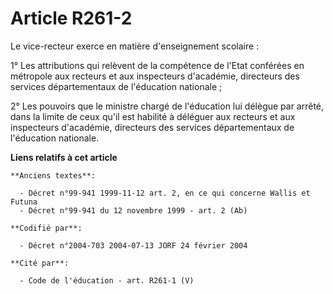 # Article R261-2

Le vice-recteur exerce en matière d'enseignement scolaire :

1° Les attributions qui relèvent de la compétence de l'Etat conférées en métropole aux recteurs et aux inspecteurs
d'académie, directeurs des services départementaux de l'éducation nationale ;

2° Les pouvoirs que le ministre chargé de l'éducation lui délègue par arrêté, dans la limite de ceux qu'il est habilité à
déléguer aux recteurs et aux inspecteurs d'académie, directeurs des services départementaux de l'éducation nationale.

**Liens relatifs à cet article**

	**Anciens textes**:

	  - Décret n°99-941 1999-11-12 art. 2, en ce qui concerne Wallis et Futuna
	  - Décret n°99-941 du 12 novembre 1999 - art. 2 (Ab)

	**Codifié par**:

	  - Décret n°2004-703 2004-07-13 JORF 24 février 2004

	**Cité par**:

	  - Code de l'éducation - art. R261-1 (V)
